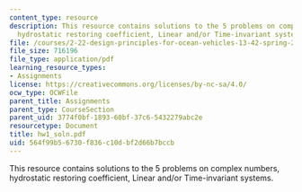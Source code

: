 ```yaml
---
content_type: resource
description: This resource contains solutions to the 5 problems on complex numbers,
  hydrostatic restoring coefficient, Linear and/or Time-invariant systems.
file: /courses/2-22-design-principles-for-ocean-vehicles-13-42-spring-2005/564f99b56730f836c10dbf2d66b7bccb_hw1_soln.pdf
file_size: 716196
file_type: application/pdf
learning_resource_types:
- Assignments
license: https://creativecommons.org/licenses/by-nc-sa/4.0/
ocw_type: OCWFile
parent_title: Assignments
parent_type: CourseSection
parent_uid: 3774f0bf-1893-60bf-37c6-5432279abc2e
resourcetype: Document
title: hw1_soln.pdf
uid: 564f99b5-6730-f836-c10d-bf2d66b7bccb
---
```

This resource contains solutions to the 5 problems on complex numbers, hydrostatic restoring coefficient, Linear and/or Time-invariant systems.